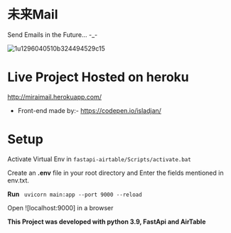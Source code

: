 # 未来Mail

Send Emails in the Future... -_-

![1u1296040510b324494529c15](https://user-images.githubusercontent.com/63765823/115973817-80777080-a575-11eb-8374-c68b1bf0b5cc.jpg)

# Live Project Hosted on heroku
http://miraimail.herokuapp.com/

* Front-end made by:- https://codepen.io/isladjan/

# Setup

Activate Virtual Env in `fastapi-airtable/Scripts/activate.bat`

Create an **.env** file in your root directory and Enter the fields mentioned in env.txt.


**Run**
`
uvicorn main:app --port 9000 --reload`

Open ![localhost:9000] in a browser



**This Project was developed with python 3.9, FastApi and AirTable**

